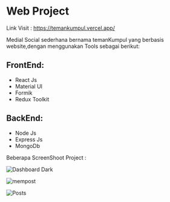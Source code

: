<h1>Web Project</h1>

Link Visit : https://temankumpul.vercel.app/


Medial Social sederhana bernama temanKumpul yang berbasis website,dengan menggunakan Tools sebagai berikut:


<h2>FrontEnd:</h2>
 

 - React Js
 - Material UI
 - Formik
 - Redux Toolkit
 
  
 <h2>BackEnd:</h2>
 
 - Node Js
 - Express Js
 - MongoDb


Beberapa ScreenShoot Project :


 ![Dashboard Dark](https://user-images.githubusercontent.com/90076976/209511942-65f2e59a-0c6c-4852-90e0-4cb50e2ae8be.png)

![mempost](https://user-images.githubusercontent.com/90076976/209511981-5154d61c-9e8b-47b1-b77b-650860bb0047.png)

![Posts](https://user-images.githubusercontent.com/90076976/209512004-1c45d687-2d96-4d40-9c3f-184e6a4b8c43.png)
